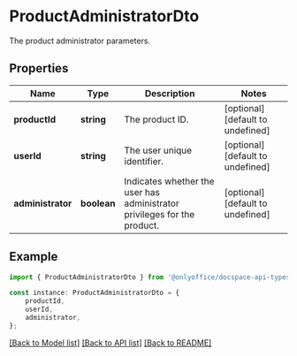 # ProductAdministratorDto

The product administrator parameters.

## Properties

Name | Type | Description | Notes
------------ | ------------- | ------------- | -------------
**productId** | **string** | The product ID. | [optional] [default to undefined]
**userId** | **string** | The user unique identifier. | [optional] [default to undefined]
**administrator** | **boolean** | Indicates whether the user has administrator privileges for the product. | [optional] [default to undefined]

## Example

```typescript
import { ProductAdministratorDto } from '@onlyoffice/docspace-api-typescript';

const instance: ProductAdministratorDto = {
    productId,
    userId,
    administrator,
};
```

[[Back to Model list]](../README.md#documentation-for-models) [[Back to API list]](../README.md#documentation-for-api-endpoints) [[Back to README]](../README.md)
